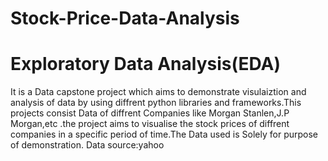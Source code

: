 # Stock-Price-Data-Analysis
# Exploratory Data Analysis(EDA)

It is a Data capstone project which aims to demonstrate visulaiztion and analysis of data by using diffrent python libraries and frameworks.This projects consist Data of diffrent Companies like Morgan Stanlen,J.P Morgan,etc .the project aims to visualise the stock prices of diffrent companies in a specific period of time.The Data used is Solely for purpose of demonstration.
Data source:yahoo
